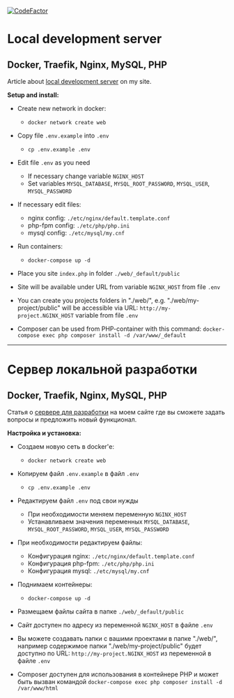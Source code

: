 [![CodeFactor](https://www.codefactor.io/repository/github/mpolr/dev-server/badge/master)](https://www.codefactor.io/repository/github/mpolr/dev-server/overview/master)
# **Local development server**
## **Docker, Traefik, Nginx, MySQL, PHP**


Article about [local development server](https://mpolr.ru/blog/post/31) on my site.

**Setup and install:**

* Create new network in docker:
    - `docker network create web`

* Copy file `.env.example` into `.env`
    - `cp .env.example .env`

* Edit file `.env` as you need
    - If necessary change variable `NGINX_HOST`
    - Set variables `MYSQL_DATABASE`, `MYSQL_ROOT_PASSWORD`, `MYSQL_USER`, `MYSQL_PASSWORD`

* If necessary edit files:
    - nginx config: `./etc/nginx/default.template.conf`
    - php-fpm config: `./etc/php/php.ini`
    - mysql config: `./etc/mysql/my.cnf`

* Run containers:
    - `docker-compose up -d`

* Place you site `index.php` in folder `./web/_default/public`

* Site will be available under URL from variable `NGINX_HOST` from file `.env`

* You can create you projects folders in "./web/", e.g. "./web/my-project/public" will be accessible via URL: `http://my-project.NGINX_HOST` variable from file `.env`

* Composer can be used from PHP-container with this command: `docker-compose exec php composer install -d /var/www/_default`

---

# **Сервер локальной разработки**
## **Docker, Traefik, Nginx, MySQL, PHP**

Статья о [сервере для разработки](https://mpolr.ru/blog/post/31) на моем сайте где вы сможете задать вопросы и предложить новый функционал.

**Настройка и установка:**

* Создаем новую сеть в docker'е:
    - `docker network create web`

* Копируем файл `.env.example` в файл `.env`
    - `cp .env.example .env`

* Редактируем файл `.env` под свои нужды
    - При необходимости меняем переменную `NGINX_HOST`
    - Устанавливаем значения переменных `MYSQL_DATABASE`, `MYSQL_ROOT_PASSWORD`, `MYSQL_USER`, `MYSQL_PASSWORD`

* При необходимости редактируем файлы:
    - Конфигурация nginx: `./etc/nginx/default.template.conf`
    - Конфигурация php-fpm: `./etc/php/php.ini`
    - Конфигурация mysql: `./etc/mysql/my.cnf`

* Поднимаем контейнеры:
    - `docker-compose up -d`

* Размещаем файлы сайта в папке `./web/_default/public`

* Сайт доступен по адресу из переменной `NGINX_HOST` в файле `.env`

* Вы можете создавать папки с вашими проектами в папке "./web/", например содержимое папки "./web/my-project/public" будет доступно по URL: `http://my-project.NGINX_HOST` из переменной в файле `.env`

* Composer доступен для использования в контейнере PHP и может быть вызван командой `docker-compose exec php composer install -d /var/www/html`
